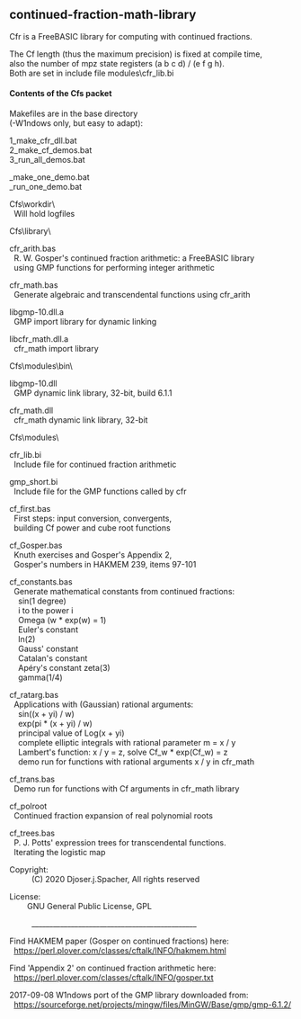 ## continued-fraction-math-library
Cfr is a FreeBASIC library for computing with continued fractions.  
  
  
The Cf length (thus the maximum precision) is fixed at compile time,  
also the number of mpz state registers (a b c d) / (e f g h).  
Both are set in include file modules\cfr_lib.bi  
  
  
#### Contents of the Cfs packet
  
  
Makefiles are in the base directory  
(-W1ndows only, but easy to adapt):  
  
1_make_cfr_dll.bat  
2_make_cf_demos.bat  
3_run_all_demos.bat  
  
_make_one_demo.bat  
_run_one_demo.bat  
  
  
Cfs\workdir\  
  Will hold logfiles  
  
  
Cfs\library\  
  
cfr_arith.bas  
  R. W. Gosper's continued fraction arithmetic: a FreeBASIC library  
  using GMP functions for performing integer arithmetic  
  
cfr_math.bas  
  Generate algebraic and transcendental functions using cfr_arith  
  
libgmp-10.dll.a  
  GMP import library for dynamic linking  
  
libcfr_math.dll.a  
  cfr_math import library  
  
  
Cfs\modules\bin\  
  
libgmp-10.dll  
  GMP dynamic link library, 32-bit, build 6.1.1  
  
cfr_math.dll  
  cfr_math dynamic link library, 32-bit  
  
Cfs\modules\  
  
cfr_lib.bi  
  Include file for continued fraction arithmetic  
  
gmp_short.bi  
  Include file for the GMP functions called by cfr  
  
cf_first.bas  
  First steps: input conversion, convergents,  
  building Cf power and cube root functions  
  
cf_Gosper.bas  
  Knuth exercises and Gosper's Appendix 2,  
  Gosper's numbers in HAKMEM 239, items 97-101  
  
cf_constants.bas  
  Generate mathematical constants from continued fractions:  
    sin(1 degree)  
    i to the power i  
    Omega (w * exp(w) = 1)  
    Euler's constant  
    ln(2)  
    Gauss' constant  
    Catalan's constant  
    Apéry's constant zeta(3)  
    gamma(1/4)  
  
cf_ratarg.bas  
  Applications with (Gaussian) rational arguments:  
    sin((x + yi) / w)  
    exp(pi * (x + yi) / w)  
    principal value of Log(x + yi)  
    complete elliptic integrals with rational parameter m = x / y  
    Lambert's function: x / y = z, solve Cf_w * exp(Cf_w) = z  
    demo run for functions with rational arguments x / y in cfr_math  
  
cf_trans.bas  
  Demo run for functions with Cf arguments in cfr_math library  
  
cf_polroot  
  Continued fraction expansion of real polynomial roots  
  
cf_trees.bas  
  P. J. Potts' expression trees for transcendental functions.  
  Iterating the logistic map  
  
  
Copyright:  
          (C) 2020 Djoser.j.Spacher, All rights reserved  
  
  License:  
          GNU General Public License, GPL  
  
          ______________________________________________  
  
Find HAKMEM paper (Gosper on continued fractions) here:  
  https://perl.plover.com/classes/cftalk/INFO/hakmem.html  
  
Find 'Appendix 2' on continued fraction arithmetic here:  
  https://perl.plover.com/classes/cftalk/INFO/gosper.txt  
  
2017-09-08 W1ndows port of the GMP library downloaded from:  
  https://sourceforge.net/projects/mingw/files/MinGW/Base/gmp/gmp-6.1.2/
